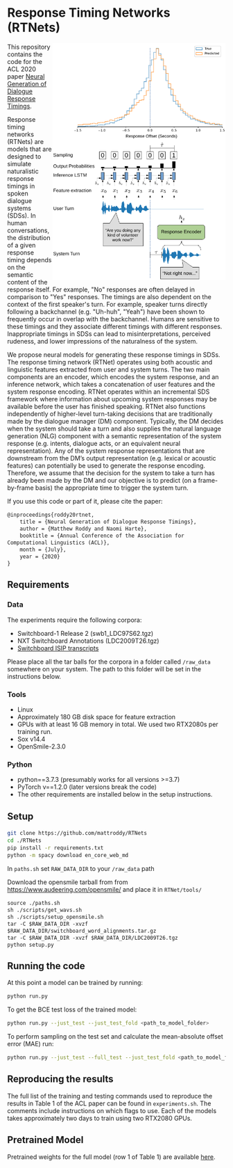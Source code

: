 # Response Timing Networks (RTNets)

<img src="./tools/img/overview.png" width="400" img align="right">

This repository contains the code for the ACL 2020 paper [Neural Generation of Dialogue Response Timings](https://arxiv.org/pdf/2005.09128.pdf).


Response timing networks (RTNets) are models that are designed to simulate naturalistic response timings in spoken dialogue systems (SDSs). In human conversations, the distribution of a given response timing depends on the semantic content of the response itself. For example, "No" responses are often delayed in comparison to "Yes" responses. The timings are also dependent on the context of the first speaker's turn. For example, speaker turns directly following a backchannel (e.g. "Uh-huh", "Yeah") have been shown to frequently occur in overlap with the backchannel. Humans are sensitive to these timings and they associate different timings with different responses. Inappropriate timings in SDSs can lead to misinterpretations, perceived rudeness, and lower impressions of the naturalness of the system. 

We propose neural models for generating these response timings in SDSs. The response timing network (RTNet) operates using both acoustic and linguistic features extracted from user and system turns. The two main components are an encoder, which encodes the system response, and an inference network, which takes a concatenation of user features and the system response encoding. RTNet operates within an incremental SDS framework where information about upcoming system responses may be available before the user has finished speaking. RTNet also functions independently of higher-level turn-taking decisions that are traditionally made by the dialogue manager (DM) component. Typically, the DM decides when the system should take a turn and also supplies the natural language generation (NLG) component with a semantic representation of the system response (e.g. intents, dialogue acts, or an equivalent neural representation). Any of the system response representations that are downstream from the DM’s output representation (e.g. lexical or acoustic features) can potentially be used to generate the response encoding. Therefore, we assume that the decision for the system to take a turn has already been made by the DM and our objective is to predict (on a frame-by-frame basis) the appropriate time to trigger the system turn. 

<!-- It may be impractical in an incremental frame-work to generate a full system response and then re-encode it using the response encoder of RTNet. To address this issue, we propose an extension of RTNet that uses a variational autoencoder (VAE) to train an interpretable latent space which can be used to bypass the encoding process at inference-time. This extension (RTNet-VAE) allows the benefit of having a data-driven neural representation of response encodings that can be manipulated without the overhead of the encoding process. This representation can be manipulated using vector algebra in a flexible manner by the DM to generate appropriate timings for a given response. -->

If you use this code or part of it, please cite the paper:
```
@inproceedings{roddy20rtnet, 
	title = {Neural Generation of Dialogue Response Timings}, 
	author = {Matthew Roddy and Naomi Harte}, 
	booktitle = {Annual Conference of the Association for Computational Linguistics (ACL)}, 
	month = {July}, 
	year = {2020} 
}
```

## Requirements 

### Data

The experiments require the following corpora:

- Switchboard-1 Release 2 (swb1_LDC97S62.tgz)
- NXT Switchboard Annotations (LDC2009T26.tgz)
- [Switchboard ISIP transcripts](https://www.isip.piconepress.com/projects/switchboard/releases/switchboard_word_alignments.tar.gz)

Please place all the tar balls for the corpora in a folder called ```/raw_data``` somewhere on your system. The path to this folder will be set in the instructions below.

### Tools

- Linux
- Approximately 180 GB disk space for feature extraction
- GPUs with at least 16 GB memory in total. We used two RTX2080s per training run.
- Sox v14.4
- OpenSmile-2.3.0

### Python

- python==3.7.3 (presumably works for all versions >=3.7)
- PyTorch v==1.2.0 (later versions break the code)
- The other requirements are installed below in the setup instructions.

## Setup

```bash
git clone https://github.com/mattroddy/RTNets
cd ./RTNets
pip install -r requirements.txt
python -m spacy download en_core_web_md
```

In ```paths.sh``` set ```RAW_DATA_DIR``` to your ```/raw_data``` path

Download the opensmile tarball from from https://www.audeering.com/opensmile/ and place it in ```RTNet/tools/```
```
source ./paths.sh
sh ./scripts/get_wavs.sh
sh ./scripts/setup_opensmile.sh
tar -C $RAW_DATA_DIR -xvzf $RAW_DATA_DIR/switchboard_word_alignments.tar.gz
tar -C $RAW_DATA_DIR -xvzf $RAW_DATA_DIR/LDC2009T26.tgz
python setup.py
```

## Running the code

At this point a model can be trained by running:
```bash
python run.py 
```
To get the BCE test loss of the trained model:
```bash
python run.py --just_test --just_test_fold <path_to_model_folder>
```
To perform sampling on the test set and calculate the mean-absolute offset error (MAE) run:
```bash
python run.py --just_test --full_test --just_test_fold <path_to_model_folder>
```

## Reproducing the results

The full list of the training and testing commands used to reproduce the results in Table 1 of the ACL paper can be found in ```experiments.sh```. The comments include instructions on which flags to use. Each of the models takes approximately two days to train using two RTX2080 GPUs.

## Pretrained Model

Pretrained weights for the full model (row 1 of Table 1) are available [here](https://www.dropbox.com/sh/mvzfmso6mr4brdz/AAAXg8BASlffpydhQBG6FpiPa?dl=0).
